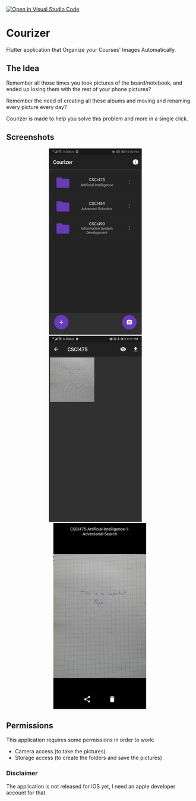 [![Open in Visual Studio Code](https://open.vscode.dev/badges/open-in-vscode.svg)](https://open.vscode.dev/Qabbout/Courizer)


# Courizer

Flutter application that Organize your Courses' Images Automatically.

## The Idea

Remember all those times you took pictures of the board/notebook, and ended up losing them with the rest of your phone pictures?

Remember the need of creating all these albums and moving and renaming every picture every day?

Courizer is made to help you solve this problem and more in a single click.

## Screenshots

<div align="center">
<img src="https://github.com/Qabbout/Courizer/blob/master/screenshots/S1.jpg" width="250">
<img width= "20">
<img src="https://github.com/Qabbout/Courizer/blob/master/screenshots/S2.jpg" width="250">
<img width= "20">
<img src="https://github.com/Qabbout/Courizer/blob/master/screenshots/S3.jpg" width="250">
</div>

## Permissions

This application requires some permissions in order to work:

- Camera access (to take the pictures).
- Storage access (to create the folders and save the pictures)

### Disclaimer

The application is not released for iOS yet, I need an apple developer account for  that.

